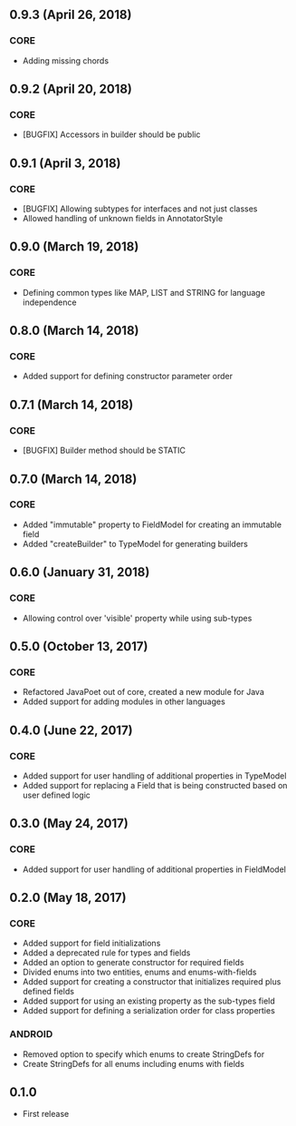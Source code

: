 ## 0.9.3 (April 26, 2018)
### CORE
- Adding missing chords

## 0.9.2 (April 20, 2018)
### CORE
- [BUGFIX] Accessors in builder should be public

## 0.9.1 (April 3, 2018)
### CORE
- [BUGFIX] Allowing subtypes for interfaces and not just classes
- Allowed handling of unknown fields in AnnotatorStyle 

## 0.9.0 (March 19, 2018)
### CORE
- Defining common types like MAP, LIST and STRING for language independence

## 0.8.0 (March 14, 2018)
### CORE
- Added support for defining constructor parameter order

## 0.7.1 (March 14, 2018)
### CORE
- [BUGFIX] Builder method should be STATIC

## 0.7.0 (March 14, 2018)
### CORE
- Added "immutable" property to FieldModel for creating an immutable field
- Added "createBuilder" to TypeModel for generating builders

## 0.6.0 (January 31, 2018)
### CORE
- Allowing control over 'visible' property while using sub-types

## 0.5.0 (October 13, 2017)
### CORE
- Refactored JavaPoet out of core, created a new module for Java
- Added support for adding modules in other languages

## 0.4.0 (June 22, 2017)
### CORE
- Added support for user handling of additional properties in TypeModel
- Added support for replacing a Field that is being constructed based on user defined logic

## 0.3.0  (May 24, 2017)
### CORE
- Added support for user handling of additional properties in FieldModel

## 0.2.0  (May 18, 2017)
### CORE
- Added support for field initializations
- Added a deprecated rule for types and fields
- Added an option to generate constructor for required fields
- Divided enums into two entities, enums and enums-with-fields
- Added support for creating a constructor that initializes required plus defined fields
- Added support for using an existing property as the sub-types field
- Added support for defining a serialization order for class properties

### ANDROID
- Removed option to specify which enums to create StringDefs for
- Create StringDefs for all enums including enums with fields

## 0.1.0
- First release